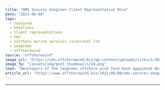 ```yaml
---
title: "NMS Secures Seagreen Client Representative Role"
date: "2021-06-08"
tags: 
  - featured
  - headlines
  - client representatives
  - nms
  - northern marine services (scotland) ltd
  - seagreen
  - offshorewind
source: "offshorewind"
image_url: "https://cdn.offshorewind.biz/wp-content/uploads/sites/2/2021/06/08102003/Port-of-Nigg.png"
image_fp: "/assets/img/post_thumbnails/24.png"
lead: "Developers of the Seagreen offshore wind farm have appointed Northern Marine Services (Scotland) Ltd"
article_url: "https://www.offshorewind.biz/2021/06/08/nms-secures-seagreen-client-representative-role/"
---
```


---
